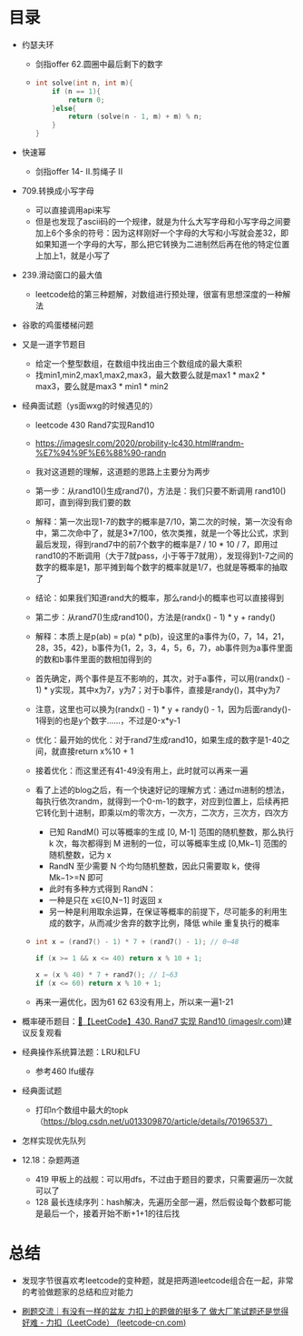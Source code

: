 # 目录

- 约瑟夫环
  - 剑指offer 62.圆圈中最后剩下的数字
  
  - ```cpp
    int solve(int n, int m){
        if (n == 1){
            return 0;
        }else{
            return (solve(n - 1, m) + m) % n;
        }
    }
    ```
  
- 快速幂
  - 剑指offer 14- II.剪绳子 II
  
- 709.转换成小写字母
  - 可以直接调用api来写
  - 但是也发现了ascii码的一个规律，就是为什么大写字母和小写字母之间要加上6个多余的符号：因为这样刚好一个字母的大写和小写就会差32，即如果知道一个字母的大写，那么把它转换为二进制然后再在他的特定位置上加上1，就是小写了
  
- 239.滑动窗口的最大值
  - leetcode给的第三种题解，对数组进行预处理，很富有思想深度的一种解法
  
- 谷歌的鸡蛋楼梯问题

- 又是一道字节题目
  - 给定一个整型数组，在数组中找出由三个数组成的最大乘积
  - 找min1,min2,max1,max2,max3，最大数要么就是max1 * max2 * max3，要么就是max3 * min1 * min2
  
- 经典面试题（ys面wxg的时候遇见的）
  - leetcode 430 Rand7实现Rand10
  
  - https://imageslr.com/2020/probility-lc430.html#randm-%E7%94%9F%E6%88%90-randn
  
  - 我对这道题的理解，这道题的思路上主要分为两步
  
  - 第一步：从rand10()生成rand7()，方法是：我们只要不断调用 rand10() 即可，直到得到我们要的数
  
  - 解释：第一次出现1-7的数字的概率是7/10，第二次的时候，第一次没有命中，第二次命中了，就是3*7/100，依次类推，就是一个等比公式，求到最后发现，得到rand7中的前7个数字的概率是7 / 10 * 10 / 7，即用过rand10的不断调用（大于7就pass，小于等于7就用），发现得到1-7之间的数字的概率是1，那平摊到每个数字的概率就是1/7，也就是等概率的抽取了
  
  - 结论：如果我们知道rand大的概率，那么rand小的概率也可以直接得到
  
  - 第二步：从rand7()生成rand10()，方法是(randx() - 1) * y + randy()
  
  - 解释：本质上是p(ab) = p(a) * p(b)，设这里的a事件为{0，7，14，21，28，35，42}，b事件为{1，2，3，4，5，6，7}，ab事件则为a事件里面的数和b事件里面的数相加得到的
  
  - 首先确定，两个事件是互不影响的，其次，对于a事件，可以用(randx() - 1) * y实现，其中x为7，y为7；对于b事件，直接是randy()，其中y为7
  
  - 注意，这里也可以换为(randx() - 1) * y + randy() - 1，因为后面randy()- 1得到的也是y个数字......，不过是0-x*y-1
  
  - 优化：最开始的优化：对于rand7生成rand10，如果生成的数字是1-40之间，就直接return x%10 + 1
  
  - 接着优化：而这里还有41-49没有用上，此时就可以再来一遍
  
  - 看了上述的blog之后，有一个快速好记的理解方式：通过m进制的想法，每执行依次randm，就得到一个0-m-1的数字，对应到位置上，后续再把它转化到十进制，即乘以m的零次方，一次方，二次方，三次方，四次方
  
    - 已知 RandM() 可以等概率的生成 [0, M-1] 范围的随机整数，那么执行 k 次，每次都得到 M 进制的一位，可以等概率生成 [0,Mk−1] 范围的随机整数，记为 x 
    - RandN 至少需要 N 个均匀随机整数，因此只需要取 k，使得 Mk−1>=N 即可 
    - 此时有多种方式得到 RandN： 
    - 一种是只在 x∈[0,N−1] 时返回 x 
    - 另一种是利用取余运算，在保证等概率的前提下，尽可能多的利用生成的数字，从而减少舍弃的数字比例，降低 while 重复执行的概率
  
  - ```cpp
    int x = (rand7() - 1) * 7 + (rand7() - 1); // 0~48
    
    if (x >= 1 && x <= 40) return x % 10 + 1;
    
    x = (x % 40) * 7 + rand7(); // 1~63
    if (x <= 60) return x % 10 + 1;
    ```
  
  - 再来一遍优化，因为61 62 63没有用上，所以来一遍1-21
  
- 概率硬币题目：[📝【LeetCode】430. Rand7 实现 Rand10 (imageslr.com)](https://imageslr.com/2020/probility-lc430.html#rand7-生成-rand10)建议反复观看

- 经典操作系统算法题：LRU和LFU

  - 参考460 lfu缓存

- 经典面试题
  - 打印n个数组中最大的topk（https://blog.csdn.net/u013309870/article/details/70196537）
  
- 怎样实现优先队列

- 12.18：杂题两道

  - 419 甲板上的战舰：可以用dfs，不过由于题目的要求，只需要遍历一次就可以了
  - 128 最长连续序列：hash解决，先遍历全部一遍，然后假设每个数都可能是最后一个，接着开始不断+1+1的往后找



# 总结

- 发现字节很喜欢考leetcode的变种题，就是把两道leetcode组合在一起，非常的考验做题家的总结和应对能力

- [刷题交流｜有没有一样的盆友 力扣上的题做的挺多了 做大厂笔试题还是觉得好难 - 力扣（LeetCode） (leetcode-cn.com)](https://leetcode-cn.com/circle/discuss/qJXzLU/)
